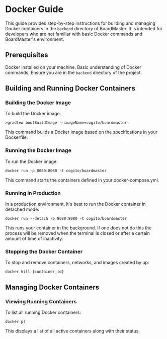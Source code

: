 # Docker Guide

This guide provides step-by-step instructions for building and managing Docker containers in the `backend` directory of BoardMaster. It is intended for developers who are not familiar with basic Docker commands and BoardMaster's environment.

## Prerequisites

Docker installed on your machine.
Basic understanding of Docker commands.
Ensure you are in the `backend` directory of the project.

## Building and Running Docker Containers
### Building the Docker Image
To build the Docker image:
```
>gradlew bootBuildImage --imageName=cogito/boardmaster
```
This command builds a Docker image based on the specifications in your Dockerfile.

### Running the Docker Image
To run the Docker image:
```
docker run -p 8080:8080 -t cogito/boardmaster 
```
This command starts the containers defined in your docker-compose.yml.

### Running in Production
In a production environment, it's best to run the Docker container in detached mode:
```
docker run --detach -p 8080:8080 -t cogito/boardmaster 
```
This runs your container in the background. If one does not do this the process will be removed when the terminal is closed or after a certain amount of time of inactivity.


### Stopping the Docker Container
To stop and remove containers, networks, and images created by up:
```
docker kill {container_id}
```

## Managing Docker Containers
### Viewing Running Containers
To list all running Docker containers:
```
docker ps
```
This displays a list of all active containers along with their status.
